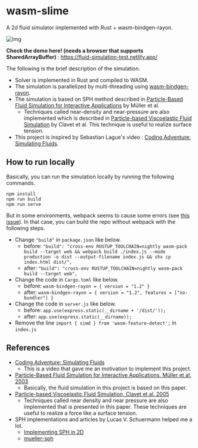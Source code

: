 # wasm-slime

A 2d fluid simulator implemented with Rust + wasm-bindgen-rayon. 

![img](img/demo.gif)

**Check the demo here! (needs a browser that supports SharedArrayBuffer)** : https://fluid-simulation-test.netlify.app/

The following is the brief description of the simulation.
- Solver is implemented in Rust and compiled to WASM. 
- The simulation is parallelized by multi-threading using [wasm-bindgen-rayon](https://github.com/RReverser/wasm-bindgen-rayon). 
- The simulation is based on SPH method described in [Particle-Based Fluid Simulation for Interactive Applications](https://matthias-research.github.io/pages/publications/sca03.pdf) by Müller et al. 
    - Techniques called near-density and near-pressure are also implemented which is described in [Particle-based Viscoelastic Fluid Simulation](https://www.ljll.fr/~frey/papers/levelsets/Clavet%20S.,%20Particle-based%20viscoelastic%20fluid%20simulation.pdf) by Clavet et al. This technique is useful to realize surface tension. 
- This project is inspired by Sebastian Lague's video : [Coding Adventure: Simulating Fluids](https://www.youtube.com/watch?v=rSKMYc1CQHE).

## How to run locally
Basically, you can run the simulation locally by running the following commands.
```
npm install
npm run build
npm run serve
```
But in some environments, webpack seems to cause some errors (see [this issue](https://github.com/matsuoka-601/wasm-fluid-simulation/issues/1)). In that case, you can build the repo without webpack with the following steps.
- Change `"build"` in `package.json` like below.
	- before: `"build": "cross-env RUSTUP_TOOLCHAIN=nightly wasm-pack build --target web && webpack build ./index.js --mode production -o dist --output-filename index.js && shx cp index.html dist/",`
	- after: `"build": "cross-env RUSTUP_TOOLCHAIN=nightly wasm-pack build --target web",`
- Change the code in `Cargo.toml` like below.
	- before: `wasm-bindgen-rayon = { version = "1.2" }`
	- after: `wasm-bindgen-rayon = { version = "1.2", features = ["no-bundler"] }`
- Change the code in `server.js` like below.
	- before: `app.use(express.static(__dirname + '/dist/'));`
	- after: `app.use(express.static(__dirname));`
- Remove the line `import { simd } from 'wasm-feature-detect';` in `index.js`
## References
- [Coding Adventure: Simulating Fluids](https://www.youtube.com/watch?v=rSKMYc1CQHE&t=877s)
	- This is a video that gave me an motivation to implement this project.
- [Particle-Based Fluid Simulation for Interactive Applications, Müller et al. 2003](https://matthias-research.github.io/pages/publications/sca03.pdf)
	- Basically, the fluid simulation in this project is based on this paper.
- [Particle-based Viscoelastic Fluid Simulation, Clavet et al. 2005](https://www.ljll.fr/~frey/papers/levelsets/Clavet%20S.,%20Particle-based%20viscoelastic%20fluid%20simulation.pdf)
	- Techniques called near density and near pressure are also implemented that is presented in this paper. These techniques are useful to realize a force like a surface tension.
- SPH implementations and articles by Lucas V. Schuermann helped me a lot.
	- [Implementing SPH in 2D](https://lucasschuermann.com/writing/implementing-sph-in-2d)
 	- [mueller-sph](https://github.com/lucas-schuermann/mueller-sph)	
